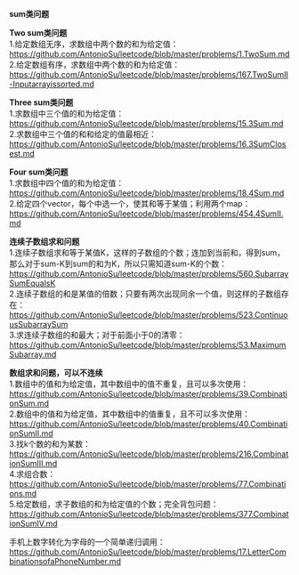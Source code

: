 **sum类问题**   

**Two sum类问题**  
1.给定数组无序，求数组中两个数的和为给定值：https://github.com/AntonioSu/leetcode/blob/master/problems/1.TwoSum.md  
2.给定数组有序，求数组中两个数的和为给定值：https://github.com/AntonioSu/leetcode/blob/master/problems/167.TwoSumII-Inputarrayissorted.md    

**Three sum类问题**  
1.求数组中三个值的和为给定值： https://github.com/AntonioSu/leetcode/blob/master/problems/15.3Sum.md
2.求数组中三个值的和和给定的值最相近：https://github.com/AntonioSu/leetcode/blob/master/problems/16.3SumClosest.md  

**Four sum类问题**  
1.求数组中四个值的和为给定值： https://github.com/AntonioSu/leetcode/blob/master/problems/18.4Sum.md
2.给定四个vector，每个中选一个，使其和等于某值；利用两个map：https://github.com/AntonioSu/leetcode/blob/master/problems/454.4SumII.md  

**连续子数组求和问题**  
1.连续子数组求和等于某值K，这样的子数组的个数；连加到当前和，得到sum，那么对于sum-K到sum的和为K，所以只需知道sum-K的个数： https://github.com/AntonioSu/leetcode/blob/master/problems/560.SubarraySumEqualsK  
2.连续子数组的和是某值的倍数；只要有两次出现同余一个值，则这样的子数组存在： https://github.com/AntonioSu/leetcode/blob/master/problems/523.ContinuousSubarraySum  
3.求连续子数组的和最大；对于前面小于0的清零：https://github.com/AntonioSu/leetcode/blob/master/problems/53.MaximumSubarray.md  

**数组求和问题，可以不连续**  
1.数组中的值和为给定值，其中数组中的值不重复，且可以多次使用：https://github.com/AntonioSu/leetcode/blob/master/problems/39.CombinationSum.md  
2.数组中的值和为给定值，其中数组中的值重复，且不可以多次使用：https://github.com/AntonioSu/leetcode/blob/master/problems/40.CombinationSumII.md  
3.找k个数的和为某数：https://github.com/AntonioSu/leetcode/blob/master/problems/216.CombinationSumIII.md  
4.求组合数：https://github.com/AntonioSu/leetcode/blob/master/problems/77.Combinations.md  
5.给定数组，求子数组的和为给定值的个数；完全背包问题：https://github.com/AntonioSu/leetcode/blob/master/problems/377.CombinationSumIV.md


手机上数字转化为字母的一个简单递归调用：https://github.com/AntonioSu/leetcode/blob/master/problems/17.LetterCombinationsofaPhoneNumber.md   